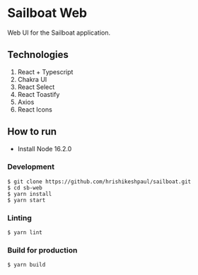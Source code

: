 # Sailboat Web

Web UI for the Sailboat application.

## Technologies

1. React + Typescript
2. Chakra UI
3. React Select
4. React Toastify
5. Axios
6. React Icons

## How to run

- Install Node 16.2.0

### Development 

```
$ git clone https://github.com/hrishikeshpaul/sailboat.git
$ cd sb-web
$ yarn install
$ yarn start
```

### Linting

```
$ yarn lint
```

### Build for production

```
$ yarn build
```